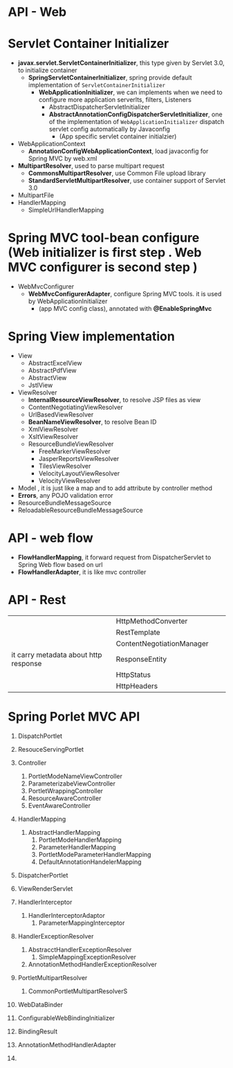 # API - Web

# Servlet Container Initializer

-   **javax.servlet.ServletContainerInitializer**, this type given by Servlet 3.0, to initialize container
    -   **SpringServletContainerInitializer**, spring provide default implementation of `ServletContainerInitializer`
        -   **WebApplicationInitializer**, we can implements when we need to configure more application serverlts, filters, Listeners
            -   AbstractDispatcherServletInitializer
            -   **AbstractAnnotationConfigDispatcherServletInitializer**, one of the implementation of `WebApplicationInitializer` dispatch servlet config automatically by Javaconfig
                -   (App specific servlet container initialzier)
-   WebApplicationContext
    -   **AnnotationConfigWebApplicationContext**, load javaconfig for Spring MVC by web.xml
-   **MultipartResolver**, used to parse multipart request
    -   **CommonsMultipartResolver**, use Common File upload library
    -   **StandardServletMultipartResolver**, use container support of Servlet 3.0
-   MultipartFile
-   HandlerMapping
    -   SimpleUrlHandlerMapping

# Spring MVC tool-bean configure (Web initializer is first step . Web MVC configurer is second step )

-   WebMvcConfigurer
    -   **WebMvcConfigurerAdapter**, configure Spring MVC tools. it is used by WebApplicationInitializer
        -   (app MVC config class), annotated with **@EnableSpringMvc**

# Spring View implementation

-   View
    -   AbstractExcelView
    -   AbstractPdfView
    -   AbstractView
    -   JstlView
-   ViewResolver
    -   **InternalResourceViewResolver**, to resolve JSP files as view
    -   ContentNegotiatingViewResolver
    -   UrlBasedViewResolver
    -   **BeanNameViewResolver**, to resolve Bean ID
    -   XmlViewResolver
    -   XsltViewResolver
    -   ResourceBundleViewResolver
        -   FreeMarkerViewResolver
        -   JasperReportsViewResolver
        -   TilesViewResolver
        -   VelocityLayoutViewResolver
        -   VelocityViewResolver
-   Model , it is just like a map and to add attribute by controller method
-   **Errors**, any POJO validation error
-   ResourceBundleMessageSource
-   ReloadableResourceBundleMessageSource

# API - web flow

-   **FlowHandlerMapping**, it forward request from DispatcherServlet to Spring Web flow based on url
-   **FlowHandlerAdapter**, it is like mvc controller

# API - Rest

|                                       |      |                           |      |      |
| ------------------------------------- | ---- | ------------------------- | ---- | ---- |
|                                       |      | HttpMethodConverter       |      |      |
|                                       |      | RestTemplate              |      |      |
|                                       |      | ContentNegotiationManager |      |      |
| it carry metadata about http response |      | ResponseEntity            |      |      |
|                                       |      | HttpStatus                |      |      |
|                                       |      | HttpHeaders               |      |      |

# Spring Porlet MVC API

1. DispatchPortlet

2. ResouceServingPortlet

3. Controller

   1. PortletModeNameViewController
   2. ParameterizabeViewController
   3. PortletWrappingController
   4. ResourceAwareController
   5. EventAwareController

4. HandlerMapping
   1. AbstractHandlerMapping
      1. PortletModeHandlerMapping
      2. ParameterHandlerMapping
      3. PortletModeParameterHandlerMapping
      4. DefaultAnnotationHandelerMapping

5. DispatcherPortlet

6. ViewRenderServlet

7. HandlerInterceptor
   1. HandlerInterceptorAdaptor
      1. ParameterMappingInterceptor

8. HandlerExceptionResolver
   1. AbstracctHandlerExceptionResolver
      1. SimpleMappingExceptionResolver
   2. AnnotationMethodHandlerExceptionResolver

9. PortletMultipartResolver

   1. CommonPortletMultipartResolverS

10. WebDataBinder

   1. ConfigurableWebBindingInitializer

11. BindingResult

12. AnnotationMethodHandlerAdapter

13. ​

   ​